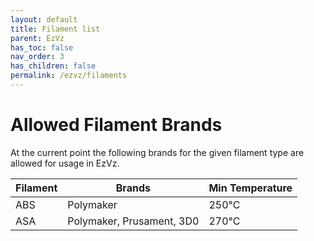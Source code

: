 ```yaml
---
layout: default
title: Filament list
parent: EzVz
has_toc: false
nav_order: 3
has_children: false
permalink: /ezvz/filaments
---
```


# Allowed Filament Brands

At the current point the following brands for the given filament type are allowed for usage in EzVz.

| Filament      | Brands                     | Min Temperature   |
| -----------   | -----------                | --------          |
| ABS           | Polymaker                  |   250°C           | 
| ASA           | Polymaker, Prusament, 3D0  |   270°C           |